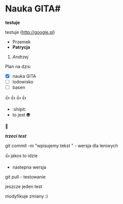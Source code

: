 # Nauka GITA#

**testuje**

testuje (http://google.pl)

- Przemek
- **Patrycja**
1. *Andrzej*

Plan na dzis:
- [x] nauka GITA
- [ ] lodowisko
- [ ] basen

 :+1: :+1: :+1: :+1:
- :shipit:
- to jest :alien:

:older_man:

***trzeci test***


git commit -m "wpisujemy tekst " - wersja dla leniwych

:+1: jakos to idzie
- nastepna wersja

git pull - testowanie

jeszcze jeden test

modyfikuje zmiany :)
